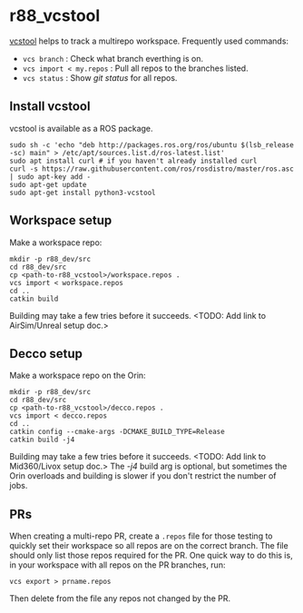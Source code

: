 # r88_vcstool

[vcstool](https://github.com/dirk-thomas/vcstool) helps to track a multirepo workspace. Frequently used commands:

* `vcs branch` : Check what branch everthing is on.
* `vcs import < my.repos` : Pull all repos to the branches listed.
* `vcs status` : Show *git status* for all repos.

## Install vcstool
vcstool is available as a ROS package.

```
sudo sh -c 'echo "deb http://packages.ros.org/ros/ubuntu $(lsb_release -sc) main" > /etc/apt/sources.list.d/ros-latest.list'
sudo apt install curl # if you haven't already installed curl
curl -s https://raw.githubusercontent.com/ros/rosdistro/master/ros.asc | sudo apt-key add -
sudo apt-get update
sudo apt-get install python3-vcstool
```

## Workspace setup
Make a workspace repo:
```
mkdir -p r88_dev/src
cd r88_dev/src
cp <path-to-r88_vcstool>/workspace.repos .
vcs import < workspace.repos
cd ..
catkin build
```
Building may take a few tries before it succeeds. <TODO: Add link to AirSim/Unreal setup doc.>

## Decco setup
Make a workspace repo on the Orin:
```
mkdir -p r88_dev/src
cd r88_dev/src
cp <path-to-r88_vcstool>/decco.repos .
vcs import < decco.repos
cd ..
catkin config --cmake-args -DCMAKE_BUILD_TYPE=Release
catkin build -j4
```
Building may take a few tries before it succeeds. <TODO: Add link to Mid360/Livox setup doc.> The *-j4* build arg is optional, but sometimes the Orin overloads and building is slower if you don't restrict the number of jobs.

## PRs
When creating a multi-repo PR, create a `.repos` file for those testing to quickly set their workspace so all repos are on the correct branch. The file should only list those repos required for the PR. One quick way to do this is, in your workspace with all repos on the PR branches, run:

`vcs export > prname.repos`

Then delete from the file any repos not changed by the PR.
